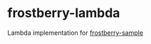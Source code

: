 # frostberry-lambda
Lambda implementation for [frostberry-sample](https://github.com/chinhnguyen/frostberry-sample)
